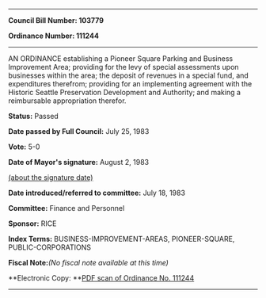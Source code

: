 

********

**Council Bill Number: 103779**
   
**Ordinance Number: 111244**
********

 AN ORDINANCE establishing a Pioneer Square Parking and Business Improvement Area; providing for the levy of special assessments upon businesses within the area; the deposit of revenues in a special fund, and expenditures therefrom; providing for an implementing agreement with the Historic Seattle Preservation Development and Authority; and making a reimbursable appropriation therefor.

**Status:** Passed
   
**Date passed by Full Council:** July 25, 1983
   
**Vote:** 5-0
   
**Date of Mayor's signature:** August 2, 1983
   
[(about the signature date)](/~public/approvaldate.htm)
   
   
   
**Date introduced/referred to committee:** July 18, 1983
   
**Committee:** Finance and Personnel
   
**Sponsor:** RICE
   
   
**Index Terms:** BUSINESS-IMPROVEMENT-AREAS, PIONEER-SQUARE, PUBLIC-CORPORATIONS

**Fiscal Note:**_(No fiscal note available at this time)_

**Electronic Copy: **[PDF scan of Ordinance No. 111244](/~archives/Ordinances/Ord_111244.pdf)

********

